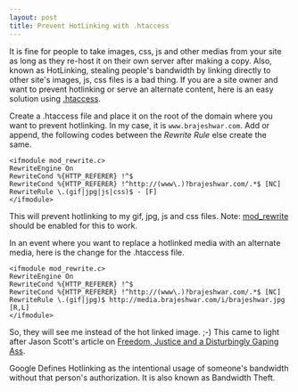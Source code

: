 ```yaml
---
layout: post
title: Prevent HotLinking with .htaccess
---
```


It is fine for people to take images, css, js and other medias from your site as long as they re-host it on their own server after making a copy. Also, known as HotLinking, stealing people's bandwidth by linking directly to other site's images, js, css files is a bad thing. If you are a site owner and want to prevent hotlinking or serve an alternate content, here is an easy solution using <a href="http://httpd.apache.org/docs/1.3/howto/htaccess.html">.htaccess</a>.

Create a .htaccess file and place it on the root of the domain where you want to prevent hotlinking. In my case, it is `www.brajeshwar.com`. Add or append, the following codes between the *Rewrite Rule* else create the same.

```
<ifmodule mod_rewrite.c>
RewriteEngine On
RewriteCond %{HTTP_REFERER} !^$
RewriteCond %{HTTP_REFERER} !^http://(www\.)?brajeshwar.com/.*$ [NC]
RewriteRule \.(gif|jpg|js|css)$ - [F]
</ifmodule>
```

This will prevent hotlinking to my gif, jpg, js and css files.
Note: <a href="http://httpd.apache.org/docs/1.3/mod/mod_rewrite.html">mod_rewrite</a> should be enabled for this to work.

In an event where you want to replace a hotlinked media with an alternate media, here is the change for the .htaccess file.

```
<ifmodule mod_rewrite.c>
RewriteEngine On
RewriteCond %{HTTP_REFERER} !^$
RewriteCond %{HTTP_REFERER} !^http://(www\.)?brajeshwar.com/.*$ [NC]
RewriteRule \.(gif|jpg)$ http://media.brajeshwar.com/i/brajeshwar.jpg [R,L]
</ifmodule>
```

So, they will see me instead of the hot linked image. ;-) This came to light after Jason Scott's article on [Freedom, Justice and a Disturbingly Gaping Ass](http://ascii.textfiles.com/archives/000278.html).

Google Defines Hotlinking as the intentional usage of someone's bandwidth without that person's authorization. It is also known as Bandwidth Theft.